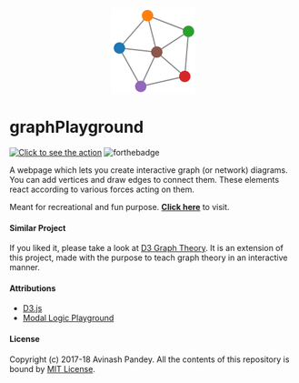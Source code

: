 <p align="center">
  <img src="img/star-graph.png">
</p>

# graphPlayground

[![Click to see the action](https://forthebadge.com/images/badges/check-it-out.svg)](https://mrpandey.github.io/graphPlayground/)
![forthebadge](https://forthebadge.com/images/badges/made-with-javascript.svg)

A webpage which lets you create interactive graph (or network) diagrams. You can add vertices and draw edges to connect them. These elements react according to various forces acting on them.

Meant for recreational and fun purpose. [**Click here**](https://mrpandey.github.io/graphPlayground/) to visit.

#### Similar Project

If you liked it, please take a look at [D3 Graph Theory](https://mrpandey.github.io/d3graphTheory/). It is an extension of this project, made with the purpose to teach graph theory in an interactive manner.

#### Attributions

* [D3.js](https://github.com/d3/d3)
* [Modal Logic Playground](https://github.com/rkirsling/modallogic)

#### License

Copyright (c) 2017-18 Avinash Pandey.
All the contents of this repository is bound by [MIT License](https://github.com/mrpandey/graphPlayground/blob/master/LICENSE.md).
